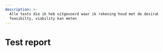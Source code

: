 ```yaml
---
description: >-
  Alle tests die ik heb uitgevoerd waar ik rekening houd met de desirability,
  feasibilty, viability kan meten
---
```


# Test report

